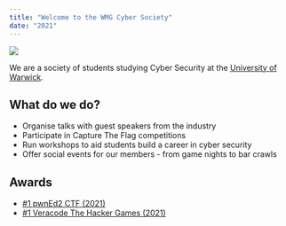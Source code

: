 ```yaml
---
title: "Welcome to the WMG Cyber Society"
date: "2021"
---
```


![](https://warwick.ac.uk/services/communications/medialibrary/images/sep05/mms_3002dbb389cdc0580178b05c5d41b3d3.jpg)

We are a society of students studying Cyber Security at the [University of Warwick](https://warwick.ac.uk/).

## What do we do?

- Organise talks with guest speakers from the industry
- Participate in Capture The Flag competitions
- Run workshops to aid students build a career in cyber security
- Offer social events for our members - from game nights to bar crawls

## Awards

- [#1 pwnEd2 CTF (2021)](/pwned2ctfwinners)
- [#1 Veracode The Hacker Games (2021)](https://www.veracode.com/press-release/university-warwick-wins-veracodes-first-ever-hacker-games)
